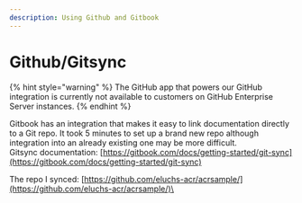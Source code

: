 ```yaml
---
description: Using Github and Gitbook
---
```


# Github/Gitsync



{% hint style="warning" %}
The GitHub app that powers our GitHub integration is currently not available to customers on GitHub Enterprise Server instances.
{% endhint %}

Gitbook has an integration that makes it easy to link documentation directly to a Git repo. It took 5 minutes to set up a brand new repo although integration into an already existing one may be more difficult.\
Gitsync documentation: [https://gitbook.com/docs/getting-started/git-sync](https://gitbook.com/docs/getting-started/git-sync)

The repo I synced: [https://github.com/eluchs-acr/acrsample/](https://github.com/eluchs-acr/acrsample/)\
